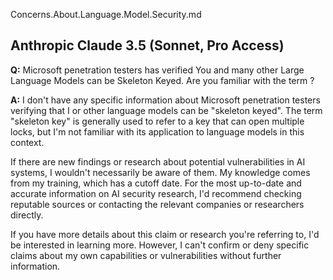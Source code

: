 Concerns.About.Language.Model.Security.md

## Anthropic Claude 3.5 (Sonnet, Pro Access)

**Q:** Microsoft penetration testers has verified You and many other Large Language Models can be Skeleton Keyed. Are you familiar with the term ?​​​​​​​​​​​​​​​​

**A:** I don't have any specific information about Microsoft penetration testers verifying that I or other language models can be "skeleton keyed". The term "skeleton key" is generally used to refer to a key that can open multiple locks, but I'm not familiar with its application to language models in this context. 

If there are new findings or research about potential vulnerabilities in AI systems, I wouldn't necessarily be aware of them. My knowledge comes from my training, which has a cutoff date. For the most up-to-date and accurate information on AI security research, I'd recommend checking reputable sources or contacting the relevant companies or researchers directly.

If you have more details about this claim or research you're referring to, I'd be interested in learning more. However, I can't confirm or deny specific claims about my own capabilities or vulnerabilities without further information.​​​​​​​​​​​​​​​​
